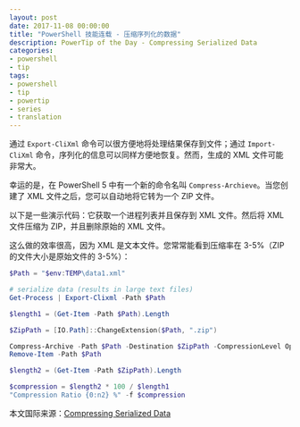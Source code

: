 ```yaml
---
layout: post
date: 2017-11-08 00:00:00
title: "PowerShell 技能连载 - 压缩序列化的数据"
description: PowerTip of the Day - Compressing Serialized Data
categories:
- powershell
- tip
tags:
- powershell
- tip
- powertip
- series
- translation
---
```

通过 `Export-CliXml` 命令可以很方便地将处理结果保存到文件；通过 `Import-CliXml` 命令，序列化的信息可以同样方便地恢复。然而，生成的 XML 文件可能非常大。

幸运的是，在 PowerShell 5 中有一个新的命令名叫 `Compress-Archieve`。当您创建了 XML 文件之后，您可以自动地将它转为一个 ZIP 文件。

以下是一些演示代码：它获取一个进程列表并且保存到 XML 文件。然后将 XML 文件压缩为 ZIP，并且删除原始的 XML 文件。

这么做的效率很高，因为 XML 是文本文件。您常常能看到压缩率在 3-5%（ZIP 的文件大小是原始文件的 3-5%）：

```powershell
$Path = "$env:TEMP\data1.xml"

# serialize data (results in large text files)
Get-Process | Export-Clixml -Path $Path

$length1 = (Get-Item -Path $Path).Length

$ZipPath = [IO.Path]::ChangeExtension($Path, ".zip")

Compress-Archive -Path $Path -Destination $ZipPath -CompressionLevel Optimal -Force
Remove-Item -Path $Path

$length2 = (Get-Item -Path $ZipPath).Length

$compression = $length2 * 100 / $length1
"Compression Ratio {0:n2} %" -f $compression
```

<!--more-->
本文国际来源：[Compressing Serialized Data](http://community.idera.com/powershell/powertips/b/tips/posts/compressing-serialized-data)
